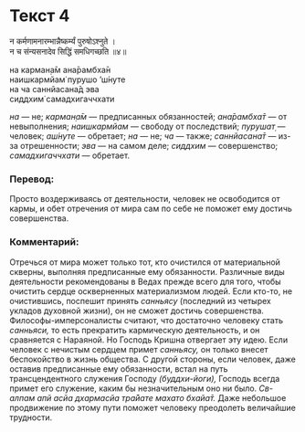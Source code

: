# Текст 4

न कर्मणामनारम्भान्नैष्कर्म्यं पुरुषोऽश्नुते ।  
न च संन्यसनादेव सिद्धिं समधिगच्छति ॥४॥

на карман̣а̄м ана̄рамбха̄н  
наишкармйам̇ пурушо ’ш́нуте  
на ча саннйасана̄д эва  
сиддхим̇ самадхигаччхати

_на_ — не; _карман̣а̄м_ — предписанных обязанностей; _ана̄рамбха̄т_ — от невыполнения; _наишкармйам_ — свободу от последствий; _пурушат̣_ — человек; _аш́нуте_ — обретает; _на_ — не; _ча_ — также; _саннйасана̄т_ — из-за отрешенности; _эва_ — на самом деле; _сиддхим_ — совершенство; _самадхигаччхати_ — обретает.

### Перевод:

Просто воздерживаясь от деятельности, человек не освободится от кармы, и обет отречения от мира сам по себе не поможет ему достичь совершенства.

### Комментарий:

Отречься от мира может только тот, кто очистился от материальной скверны, выполняя предписанные ему обязанности. Различные виды деятельности рекомендованы в Ведах прежде всего для того, чтобы очистить сердце оскверненных материализмом людей. Если кто-то, не очистившись, поспешит принять _санньясу_ (последний из четырех укладов духовной жизни), он не сможет достичь совершенства. Философы-имперсоналисты считают, что достаточно человеку стать _санньяси,_ то есть прекратить кармическую деятельность, и он сравняется с Нараяной. Но Господь Кришна отвергает эту идею. Если человек с нечистым сердцем примет _санньясу,_ он только внесет беспокойство в жизнь общества. С другой стороны, если человек, даже оставив предписанные ему обязанности, встал на путь трансцендентного служения Господу _(буддхи-йоги),_ Господь всегда примет его служение, каким бы незначительным оно ни было. _Св-алпам апй асйа дхармасйа тра̄йате махато бхайа̄т._ Даже небольшое продвижение по этому пути поможет человеку преодолеть величайшие трудности.